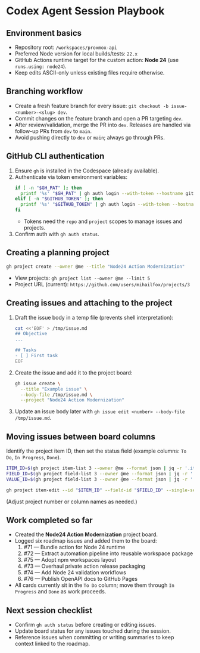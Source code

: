 # Codex Agent Session Playbook

## Environment basics
- Repository root: `/workspaces/proxmox-api`
- Preferred Node version for local builds/tests: `22.x`
- GitHub Actions runtime target for the custom action: **Node 24** (use `runs.using: node24`).
- Keep edits ASCII-only unless existing files require otherwise.

## Branching workflow
- Create a fresh feature branch for every issue: `git checkout -b issue-<number>-<slug> dev`.
- Commit changes on the feature branch and open a PR targeting `dev`.
- After review/validation, merge the PR into `dev`. Releases are handled via follow-up PRs from `dev` to `main`.
- Avoid pushing directly to `dev` or `main`; always go through PRs.

## GitHub CLI authentication
1. Ensure `gh` is installed in the Codespace (already available).
2. Authenticate via token environment variables:
   ```bash
   if [ -n "$GH_PAT" ]; then
     printf '%s' "$GH_PAT" | gh auth login --with-token --hostname github.com
   elif [ -n "$GITHUB_TOKEN" ]; then
     printf '%s' "$GITHUB_TOKEN" | gh auth login --with-token --hostname github.com
   fi
   ```
   - Tokens need the `repo` and `project` scopes to manage issues and projects.
3. Confirm auth with `gh auth status`.

## Creating a planning project
```bash
gh project create --owner @me --title "Node24 Action Modernization"
```
- View projects: `gh project list --owner @me --limit 5`
- Project URL (current): `https://github.com/users/mihailfox/projects/3`

## Creating issues and attaching to the project
1. Draft the issue body in a temp file (prevents shell interpretation):
   ```bash
   cat <<'EOF' > /tmp/issue.md
   ## Objective
   ...

   ## Tasks
   - [ ] First task
   EOF
   ```
2. Create the issue and add it to the project board:
   ```bash
   gh issue create \
     --title "Example issue" \
     --body-file /tmp/issue.md \
     --project "Node24 Action Modernization"
   ```
3. Update an issue body later with `gh issue edit <number> --body-file /tmp/issue.md`.

## Moving issues between board columns
Identify the project item ID, then set the status field (example columns: `To Do`, `In Progress`, `Done`).
```bash
ITEM_ID=$(gh project item-list 3 --owner @me --format json | jq -r '.items[] | select(.content.number==71) | .id')
FIELD_ID=$(gh project field-list 3 --owner @me --format json | jq -r '.fields[] | select(.name=="Status") | .id')
VALUE_ID=$(gh project field-list 3 --owner @me --format json | jq -r '.fields[] | select(.name=="Status") | .options[] | select(.name=="In Progress") | .id')

gh project item-edit --id "$ITEM_ID" --field-id "$FIELD_ID" --single-select-option-id "$VALUE_ID"
```
(Adjust project number or column names as needed.)

## Work completed so far
- Created the **Node24 Action Modernization** project board.
- Logged six roadmap issues and added them to the board:
  1. #71 — Bundle action for Node 24 runtime
  2. #72 — Extract automation pipeline into reusable workspace package
  3. #75 — Adopt npm workspaces layout
  4. #73 — Overhaul private action release packaging
  5. #74 — Add Node 24 validation workflows
  6. #76 — Publish OpenAPI docs to GitHub Pages
- All cards currently sit in the `To Do` column; move them through `In Progress` and `Done` as work proceeds.

## Next session checklist
- Confirm `gh auth status` before creating or editing issues.
- Update board status for any issues touched during the session.
- Reference issues when committing or writing summaries to keep context linked to the roadmap.
